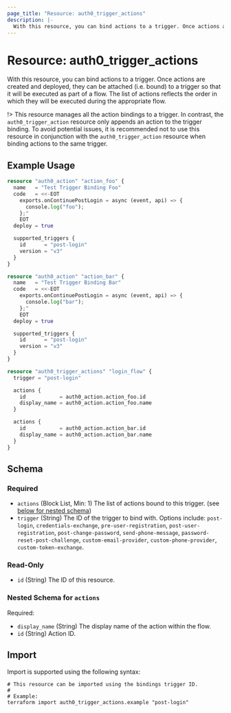 ```yaml
---
page_title: "Resource: auth0_trigger_actions"
description: |-
  With this resource, you can bind actions to a trigger. Once actions are created and deployed, they can be attached (i.e. bound) to a trigger so that it will be executed as part of a flow. The list of actions reflects the order in which they will be executed during the appropriate flow.
---
```


# Resource: auth0_trigger_actions

With this resource, you can bind actions to a trigger. Once actions are created and deployed, they can be attached (i.e. bound) to a trigger so that it will be executed as part of a flow. The list of actions reflects the order in which they will be executed during the appropriate flow.

!> This resource manages all the action bindings to a trigger. In contrast, the `auth0_trigger_action` resource only
appends an action to the trigger binding. To avoid potential issues, it is recommended not to use this resource in
conjunction with the `auth0_trigger_action` resource when binding actions to the same trigger.

## Example Usage

```terraform
resource "auth0_action" "action_foo" {
  name   = "Test Trigger Binding Foo"
  code   = <<-EOT
    exports.onContinuePostLogin = async (event, api) => {
      console.log("foo");
    };"
	EOT
  deploy = true

  supported_triggers {
    id      = "post-login"
    version = "v3"
  }
}

resource "auth0_action" "action_bar" {
  name   = "Test Trigger Binding Bar"
  code   = <<-EOT
    exports.onContinuePostLogin = async (event, api) => {
      console.log("bar");
    };"
	EOT
  deploy = true

  supported_triggers {
    id      = "post-login"
    version = "v3"
  }
}

resource "auth0_trigger_actions" "login_flow" {
  trigger = "post-login"

  actions {
    id           = auth0_action.action_foo.id
    display_name = auth0_action.action_foo.name
  }

  actions {
    id           = auth0_action.action_bar.id
    display_name = auth0_action.action_bar.name
  }
}
```

<!-- schema generated by tfplugindocs -->
## Schema

### Required

- `actions` (Block List, Min: 1) The list of actions bound to this trigger. (see [below for nested schema](#nestedblock--actions))
- `trigger` (String) The ID of the trigger to bind with. Options include: `post-login`, `credentials-exchange`, `pre-user-registration`, `post-user-registration`, `post-change-password`, `send-phone-message`, `password-reset-post-challenge`, `custom-email-provider`, `custom-phone-provider`, `custom-token-exchange`.

### Read-Only

- `id` (String) The ID of this resource.

<a id="nestedblock--actions"></a>
### Nested Schema for `actions`

Required:

- `display_name` (String) The display name of the action within the flow.
- `id` (String) Action ID.

## Import

Import is supported using the following syntax:

```shell
# This resource can be imported using the bindings trigger ID.
#
# Example:
terraform import auth0_trigger_actions.example "post-login"
```
